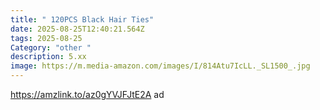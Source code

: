 ```yaml
---
title: " 120PCS Black Hair Ties"
date: 2025-08-25T12:40:21.564Z
tags: 2025-08-25
Category: "other "
description: 5.xx
image: https://m.media-amazon.com/images/I/814Atu7IcLL._SL1500_.jpg
---
```

https://amzlink.to/az0gYVJFJtE2A ad